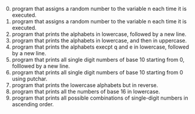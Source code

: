 0.  program that assigns a random number to the variable n each time it is executed.
1. program that assigns a random number to the variable n each time it is executed.
2. program that prints the alphabets in lowercase, followed by a new line.
3. program that prints the alphabets in lowercase, and then in uppercase.
4. program that prints the alphabets execpt q and e in lowercase, followed by a new line.
5. program that prints all single digit numbers of base 10 starting from 0, folllowed by a new line.
6. program that prints all single digit numbers of base 10 starting from 0 using putchar.
7. program that prints the lowercase alphabets but in reverse.
8. program that prints all the numbers of base 16 in lowercase.
9. program that prints all possible combinations of single-digit numbers in ascending order.
